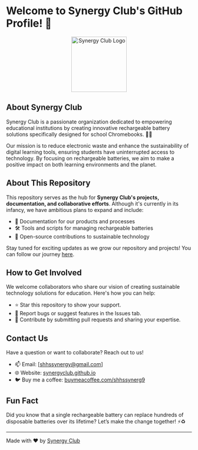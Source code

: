 # Welcome to Synergy Club's GitHub Profile! 👋

<p align="center">
  <img src="https://avatars.githubusercontent.com/u/172076372?v=4" alt="Synergy Club Logo" width="150" height="150">
</p>

## About Synergy Club

Synergy Club is a passionate organization dedicated to empowering educational institutions by creating innovative rechargeable battery solutions specifically designed for school Chromebooks. 🌱🔋

Our mission is to reduce electronic waste and enhance the sustainability of digital learning tools, ensuring students have uninterrupted access to technology. By focusing on rechargeable batteries, we aim to make a positive impact on both learning environments and the planet.

## About This Repository

This repository serves as the hub for **Synergy Club's projects, documentation, and collaborative efforts**. Although it's currently in its infancy, we have ambitious plans to expand and include:

- 📂 Documentation for our products and processes
- 🛠️ Tools and scripts for managing rechargeable batteries
- 🚀 Open-source contributions to sustainable technology

Stay tuned for exciting updates as we grow our repository and projects! You can follow our journey [here](https://github.com/synergyclub/synergyclub).

## How to Get Involved

We welcome collaborators who share our vision of creating sustainable technology solutions for education. Here's how you can help:

- ⭐ Star this repository to show your support.
- 🐛 Report bugs or suggest features in the Issues tab.
- 🤝 Contribute by submitting pull requests and sharing your expertise.

## Contact Us

Have a question or want to collaborate? Reach out to us!

- 📫 Email: [shhssynergy@gmail.com]
- 🌐 Website: [synergyclub.github.io](https://synergyclub.github.io)
- 🐦 Buy me a coffee: [buymeacoffee.com/shhssynerg9](https://buymeacoffee.com/shhssynerg9)

## Fun Fact

Did you know that a single rechargeable battery can replace hundreds of disposable batteries over its lifetime? Let’s make the change together! ⚡♻️

---

Made with ❤️ by [Synergy Club](https://github.com/synergyclub)
